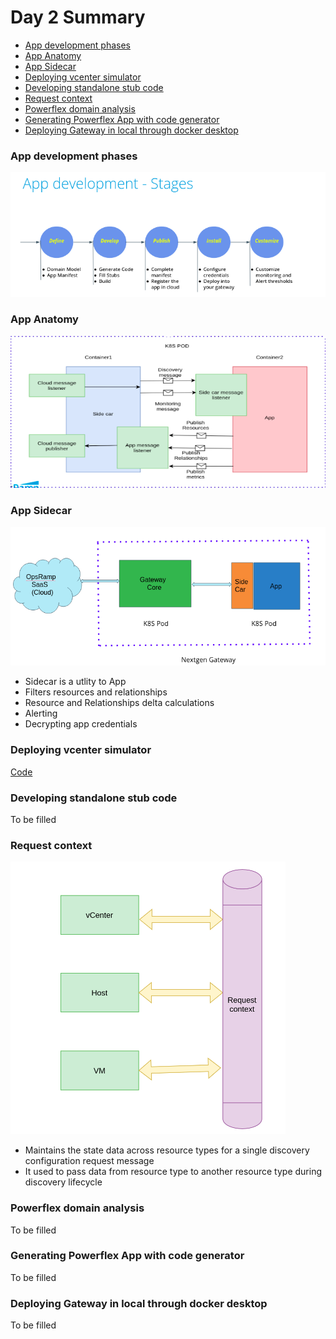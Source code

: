 # Day 2 Summary

- [App development phases](#app-development-phases)
- [App Anatomy](#app-anatomy) 
- [App Sidecar](#app-sidecar) 
- [Deploying vcenter simulator](#deploying-vcenter-simulator) 
- [Developing standalone stub code](#developing-standalone-stub-code) 
- [Request context](#request-context)
- [Powerflex domain analysis](#powerflex-domain-analysis)
- [Generating Powerflex App with code generator](#generating-powerflex-app-with-code-generator)
- [Deploying Gateway in local through docker desktop](#deploying-gateway-in-local-through-docker-desktop)

### App development phases

![App development phases](/images/app-development-phases.png)

### App Anatomy

![App Anatomy](/images/app-anatomy.png)
  
### App Sidecar

![App sidecar](/images/app-sidecar.png)

- Sidecar is a utlity to App
- Filters resources and relationships
- Resource and Relationships delta calculations
- Alerting
- Decrypting app credentials

### Deploying vcenter simulator
[Code](https://github.com/opsramp/sdk2.0/tree/main/projects/target_endpoint_pythonsdkapp_addedfourthAPI)

### Developing standalone stub code
To be filled
  
### Request context

![Request context](images/request-context.png)

- Maintains the state data across resource types for a single discovery configuration request message
- It used to pass data from resource type to another resource type during discovery lifecycle 

### Powerflex domain analysis
To be filled
  
### Generating Powerflex App with code generator
To be filled

### Deploying Gateway in local through docker desktop
To be filled
